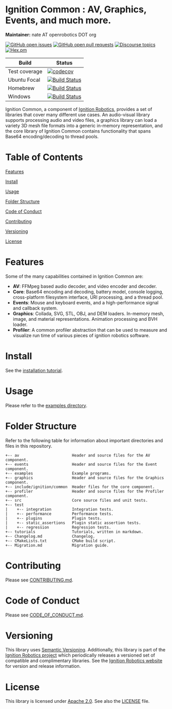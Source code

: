 # Ignition Common : AV, Graphics, Events, and much more.

**Maintainer:** nate AT openrobotics DOT org

[![GitHub open issues](https://img.shields.io/github/issues-raw/gazebosim/gz-common.svg)](https://github.com/gazebosim/gz-common/issues)
[![GitHub open pull requests](https://img.shields.io/github/issues-pr-raw/gazebosim/gz-common.svg)](https://github.com/gazebosim/gz-common/pulls)
[![Discourse topics](https://img.shields.io/discourse/https/community.gazebosim.org/topics.svg)](https://community.gazebosim.org)
[![Hex.pm](https://img.shields.io/hexpm/l/plug.svg)](https://www.apache.org/licenses/LICENSE-2.0)

Build | Status
-- | --
Test coverage | [![codecov](https://codecov.io/gh/gazebosim/gz-common/branch/main/graph/badge.svg)](https://codecov.io/gh/gazebosim/gz-common)
Ubuntu Focal | [![Build Status](https://build.osrfoundation.org/buildStatus/icon?job=ignition_common-ci-main-focal-amd64)](https://build.osrfoundation.org/job/ignition_common-ci-main-focal-amd64)
Homebrew      | [![Build Status](https://build.osrfoundation.org/buildStatus/icon?job=ignition_common-ci-main-homebrew-amd64)](https://build.osrfoundation.org/job/ignition_common-ci-main-homebrew-amd64)
Windows       | [![Build Status](https://build.osrfoundation.org/buildStatus/icon?job=ignition_common-ci-main-windows7-amd64)](https://build.osrfoundation.org/job/ignition_common-ci-main-windows7-amd64)

Ignition Common, a component of [Ignition
Robotics](https://ignitionrobotics.org), provides a set of libraries that
cover many different use cases. An audio-visual library supports
processing audio and video files, a graphics library can load a variety 3D
mesh file formats into a generic in-memory representation, and the core
library of Ignition Common contains functionality that spans Base64
encoding/decoding to thread pools.

# Table of Contents

[Features](#features)

[Install](#install)

[Usage](#usage)

[Folder Structure](#folder-structure)

[Code of Conduct](#code-of-conduct)

[Contributing](#code-of-contributing)

[Versioning](#versioning)

[License](#license)

# Features

Some of the many capabilities contained in Ignition Common are:

* **AV**: FFMpeg based audio decoder, and video encoder and decoder.
* **Core**: Base64 encoding and decoding, battery model, console logging,
  cross-platform filesystem interface, URI processing, and a thread pool.
* **Events**: Mouse and keyboard events, and a high-performance signal and
callback system.
* **Graphics**: Collada, SVG, STL, OBJ, and DEM loaders. In-memory mesh,
  image, and material representations. Animation processing and BVH loader.
* **Profiler**: A common profiler abstraction that can be used to measure and
  visualize run time of various pieces of ignition robotics software.

# Install

See the [installation tutorial](https://ignitionrobotics.org/api/common/4.0/tutorials.html).

# Usage

Please refer to the [examples directory](https://github.com/gazebosim/gz-common/raw/main/examples/).

# Folder Structure

Refer to the following table for information about important directories and files in this repository.

```
+-- av                       Header and source files for the AV component.
+-- events                   Header and source files for the Event component.
+-- examples                 Example programs.
+-- graphics                 Header and source files for the Graphics component.
+-- include/ignition/common  Header files for the core component.
+-- profiler                 Header and source files for the Profiler component.
+-- src                      Core source files and unit tests.
+-- test
|    +-- integration         Integration tests.
|    +-- performance         Performance tests.
|    +-- plugins             Plugin tests.
|    +-- static_assertions   Plugin static assertion tests.
|    +-- regression          Regression tests.
+-- tutorials                Tutorials, written in markdown.
+-- Changelog.md             Changelog.
+-- CMakeLists.txt           CMake build script.
+-- Migration.md             Migration guide.
```
# Contributing

Please see
[CONTRIBUTING.md](https://ignitionrobotics.org/docs/all/contributing).

# Code of Conduct

Please see
[CODE_OF_CONDUCT.md](https://github.com/gazebosim/gz-sim/blob/main/CODE_OF_CONDUCT.md).

# Versioning

This library uses [Semantic Versioning](https://semver.org/). Additionally, this library is part of the [Ignition Robotics project](https://ignitionrobotics.org) which periodically releases a versioned set of compatible and complimentary libraries. See the [Ignition Robotics website](https://ignitionrobotics.org) for version and release information.

# License

This library is licensed under [Apache 2.0](https://www.apache.org/licenses/LICENSE-2.0). See also the [LICENSE](https://github.com/gazebosim/gz-common/blob/main/LICENSE) file.

